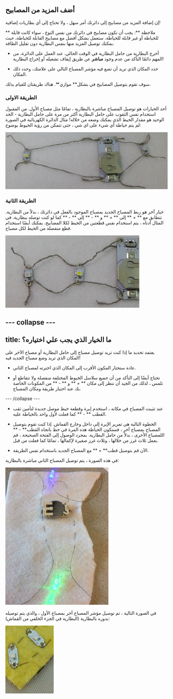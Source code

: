 ## أضف المزيد من المصابيح

إن إضافة المزيد من مصابيح إلى دائرتك أمر سهل ، ولا تحتاج إلى أي بطاريات إضافية!

** ملاحظة **: يجب أن تكون مصابيح في دائرتك من نفس النوع ، سواء كانت قابلة للخياطة أو غير قابلة للخياطة. ستعمل بشكل أفضل مع مصابيح القابلة للخياطة، حيث يمكنك توصيل المزيد منها بنفس البطارية دون تقليل الطاقة.

+ أخرج البطارية من حامل البطارية في الوقت الحالي. عند العمل على الدائرة، من المهم دائمًا التأكد من عدم وجود **مباشر** عن طريق إيقاف تشغيله أو إخراج البطارية!

+ حدد المكان الذي تريد أن تضع فيه مؤشر المصباح التالي على علامتك، وحدد ذلك المكان.

سوف تقوم بتوصيل المصابيح في بشكل** موازي**. هناك طريقتان للقيام بذلك.

### الطريقة الاولى

أحد الخيارات هو توصيل المصباح مباشرة بالبطارية ، تمامًا مثل مصباح الأول. من المقبول استخدام نفس الثقوب على حامل البطارية أكثر من مرة على حامل البطارية - الحد الوحيد هو مقدار الخيط الذي يمكنك وضعه من خلاله! مثال الدائرة الكهربائية في الصورة لم يتم خياطة أي شيء على اي شي ، حتى تتمكن من رؤية الخيوط بوضوح:

![](images/more_leds_separate.png)

### الطريقة الثانية

خيار آخر هو ربط المصباح الجديد بمصباح الموجود بالفعل في دائرتك ، بدلاً من البطارية. تتطابق مع ** + ** إلى ** + ** و ** - ** إلى ** - ** كما لو كنت توصله ببطارية. في المثال أدناه ، يتم استخدام نفس قطعتين من الخيط لكلا المصابيح. يمكنك أيضًا استخدام قطع منفصلة من الخيط لكل مصباح.

![](images/more_leds_extended.png)

--- collapse ---
---
title: ما الخيار الذي يجب علي اختياره؟
---

يعتمد تحديد ما إذا كنت تريد توصيل مصباح إلى حامل البطارية أو مصباح الآخر على المكان الذي تريد وضع مصباح الجديد فيه!

+ عادة ستختار المكون الأقرب إلى المكان الذي اخترته لمصباح الثاني.

+ تحتاج أيضًا إلى التأكد من أن جميع سلاسل الخيوط المختلفة منفصلة ولا تتقاطع أو تلمس ، لذلك من الجيد أن ننظر إلى مكان ** + ** و ** - ** من المكونات الخاصة بك عند اختيار طريقة ومكان المصباح.

--- /collapse ---

+ عند تثبيت المصباح في مكانه ، استخدم إبرة وقطعة خيط موصل جديدة لتأمين ثقب القطب ** - ** كما فعلت لأول واحد بالخياطة عليه.

+ الخطوة التالية هي تمرير الإبرة إلى داخل وخارج القماش. إذا كنت تقوم بتوصيل المصباح بمصباح آخر ، فستكون الخياطة هذه المرة في خط باتجاه القطب** - ** اللمصباح الأخرى ، بدلاً من حامل البطارية. بمجرد الوصول إلى الفتحة الصحيحة ، قم بعمل ثلاث غرز من خلالها ، وثلاث غرز صغيرة لإكمالها ، تمامًا كما فعلت من قبل.

+ الآن قم بتوصيل قطب** + ** مع المصباح الجديد باستخدام نفس الطريقة.

في هذه الصورة ، يتم توصيل المصباح الثاني مباشرة بالبطارية:

![](images/second_led.JPG)

في الصورة التالية ، تم توصيل مؤشر المصباح آخر بمصباح الأول ، والذي يتم توصيله بدوره بالبطارية (البطارية في الجزء الخلفي من القماش):

![](images/second_led2.png)
